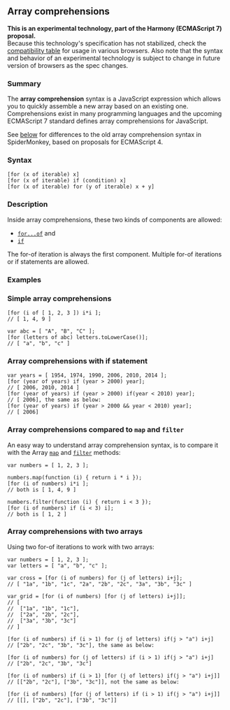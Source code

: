 ## Array comprehensions

**This is an experimental technology, part of the Harmony (ECMAScript 7) proposal.**  
Because this technology's specification has not stabilized, check the [compatibility table][0] for usage in various browsers. Also note that the syntax and behavior of an experimental technology is subject to change in future version of browsers as the spec changes.

### Summary

The **array comprehension** syntax is a JavaScript expression which allows you to quickly assemble a new array based on an existing one. Comprehensions exist in many programming languages and the upcoming ECMAScript 7 standard defines array comprehensions for JavaScript. 

See [below][1] for differences to the old array comprehension syntax in SpiderMonkey, based on proposals for ECMAScript 4\.

### Syntax

    [for (x of iterable) x]
    [for (x of iterable) if (condition) x]
    [for (x of iterable) for (y of iterable) x + y]
    

### Description

Inside array comprehensions, these two kinds of components are allowed:

* [`for...of`][2] and
* [`if`][3]

The for-of iteration is always the first component. Multiple for-of iterations or if statements are allowed.

### Examples

### Simple array comprehensions

    [for (i of [ 1, 2, 3 ]) i*i ]; 
    // [ 1, 4, 9 ]
    
    var abc = [ "A", "B", "C" ];
    [for (letters of abc) letters.toLowerCase()];
    // [ "a", "b", "c" ]

### Array comprehensions with if statement

    var years = [ 1954, 1974, 1990, 2006, 2010, 2014 ];
    [for (year of years) if (year > 2000) year];
    // [ 2006, 2010, 2014 ]
    [for (year of years) if (year > 2000) if(year < 2010) year];
    // [ 2006], the same as below:
    [for (year of years) if (year > 2000 && year < 2010) year];
    // [ 2006] 
    

### Array comprehensions compared to `map` and `filter`

An easy way to understand array comprehension syntax, is to compare it with the Array [`map`][4] and [`filter`][5] methods:

    var numbers = [ 1, 2, 3 ];
    
    numbers.map(function (i) { return i * i });
    [for (i of numbers) i*i ];
    // both is [ 1, 4, 9 ]
    
    numbers.filter(function (i) { return i < 3 });
    [for (i of numbers) if (i < 3) i];
    // both is [ 1, 2 ]
    

### Array comprehensions with two arrays

Using two for-of iterations to work with two arrays:

    var numbers = [ 1, 2, 3 ];
    var letters = [ "a", "b", "c" ];
    
    var cross = [for (i of numbers) for (j of letters) i+j];
    // [ "1a", "1b", "1c", "2a", "2b", "2c", "3a", "3b", "3c" ]
    
    var grid = [for (i of numbers) [for (j of letters) i+j]];
    // [
    //  ["1a", "1b", "1c"],
    //  ["2a", "2b", "2c"],
    //  ["3a", "3b", "3c"]
    // ]
    
    [for (i of numbers) if (i > 1) for (j of letters) if(j > "a") i+j]
    // ["2b", "2c", "3b", "3c"], the same as below:
    
    [for (i of numbers) for (j of letters) if (i > 1) if(j > "a") i+j]
    // ["2b", "2c", "3b", "3c"]
    
    [for (i of numbers) if (i > 1) [for (j of letters) if(j > "a") i+j]]
    // [["2b", "2c"], ["3b", "3c"]], not the same as below:
    
    [for (i of numbers) [for (j of letters) if (i > 1) if(j > "a") i+j]]
    // [[], ["2b", "2c"], ["3b", "3c"]]
    



[0]: #Browser_compatibility
[1]: #Differences_to_the_older_JS1.7.2FJS1.8_comprehensions
[2]: https://developer.mozilla.org/en/docs/Web/JavaScript/Reference/Statements/for...of "The for...of statement creates a loop Iterating over iterable objects (including Array, Map, Set, arguments object and so on), invoking a custom iteration hook with statements to be executed for the value of each distinct property."
[3]: https://developer.mozilla.org/en/docs/Web/JavaScript/Reference/Statements/if...else "The if statement executes a statement if a specified condition is true. If the condition is false, another statement can be executed."
[4]: https://developer.mozilla.org/en/docs/Web/JavaScript/Reference/Global_Objects/Array/map "The map() method creates a new array with the results of calling a provided function on every element in this array."
[5]: https://developer.mozilla.org/en/docs/Web/JavaScript/Reference/Global_Objects/Array/filter "The filter() method creates a new array with all elements that pass the test implemented by the provided function."